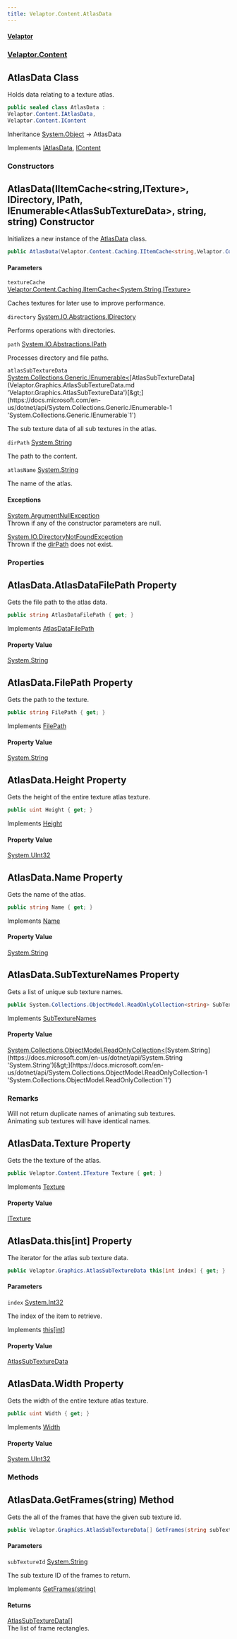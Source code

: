 ```yaml
---
title: Velaptor.Content.AtlasData
---
```


#### [Velaptor](Namespaces.md 'Velaptor Namespaces')
### [Velaptor.Content](Velaptor.Content.md 'Velaptor.Content')

## AtlasData Class

Holds data relating to a texture atlas.

```csharp
public sealed class AtlasData :
Velaptor.Content.IAtlasData,
Velaptor.Content.IContent
```

Inheritance [System.Object](https://docs.microsoft.com/en-us/dotnet/api/System.Object 'System.Object') → AtlasData

Implements [IAtlasData](Velaptor.Content.IAtlasData.md 'Velaptor.Content.IAtlasData'), [IContent](Velaptor.Content.IContent.md 'Velaptor.Content.IContent')
### Constructors

<a name='Velaptor.Content.AtlasData.AtlasData(Velaptor.Content.Caching.IItemCache<string,Velaptor.Content.ITexture>,System.IO.Abstractions.IDirectory,System.IO.Abstractions.IPath,System.Collections.Generic.IEnumerable<Velaptor.Graphics.AtlasSubTextureData>,string,string)'></a>

## AtlasData(IItemCache&lt;string,ITexture&gt;, IDirectory, IPath, IEnumerable&lt;AtlasSubTextureData&gt;, string, string) Constructor

Initializes a new instance of the [AtlasData](Velaptor.Content.AtlasData.md 'Velaptor.Content.AtlasData') class.

```csharp
public AtlasData(Velaptor.Content.Caching.IItemCache<string,Velaptor.Content.ITexture> textureCache, System.IO.Abstractions.IDirectory directory, System.IO.Abstractions.IPath path, System.Collections.Generic.IEnumerable<Velaptor.Graphics.AtlasSubTextureData> atlasSubTextureData, string dirPath, string atlasName);
```
#### Parameters

<a name='Velaptor.Content.AtlasData.AtlasData(Velaptor.Content.Caching.IItemCache<string,Velaptor.Content.ITexture>,System.IO.Abstractions.IDirectory,System.IO.Abstractions.IPath,System.Collections.Generic.IEnumerable<Velaptor.Graphics.AtlasSubTextureData>,string,string).textureCache'></a>

`textureCache` [Velaptor.Content.Caching.IItemCache&lt;](Velaptor.Content.Caching.IItemCache_TCacheKey,TCacheType_.md 'Velaptor.Content.Caching.IItemCache<TCacheKey,TCacheType>')[System.String](https://docs.microsoft.com/en-us/dotnet/api/System.String 'System.String')[,](Velaptor.Content.Caching.IItemCache_TCacheKey,TCacheType_.md 'Velaptor.Content.Caching.IItemCache<TCacheKey,TCacheType>')[ITexture](Velaptor.Content.ITexture.md 'Velaptor.Content.ITexture')[&gt;](Velaptor.Content.Caching.IItemCache_TCacheKey,TCacheType_.md 'Velaptor.Content.Caching.IItemCache<TCacheKey,TCacheType>')

Caches textures for later use to improve performance.

<a name='Velaptor.Content.AtlasData.AtlasData(Velaptor.Content.Caching.IItemCache<string,Velaptor.Content.ITexture>,System.IO.Abstractions.IDirectory,System.IO.Abstractions.IPath,System.Collections.Generic.IEnumerable<Velaptor.Graphics.AtlasSubTextureData>,string,string).directory'></a>

`directory` [System.IO.Abstractions.IDirectory](https://docs.microsoft.com/en-us/dotnet/api/System.IO.Abstractions.IDirectory 'System.IO.Abstractions.IDirectory')

Performs operations with directories.

<a name='Velaptor.Content.AtlasData.AtlasData(Velaptor.Content.Caching.IItemCache<string,Velaptor.Content.ITexture>,System.IO.Abstractions.IDirectory,System.IO.Abstractions.IPath,System.Collections.Generic.IEnumerable<Velaptor.Graphics.AtlasSubTextureData>,string,string).path'></a>

`path` [System.IO.Abstractions.IPath](https://docs.microsoft.com/en-us/dotnet/api/System.IO.Abstractions.IPath 'System.IO.Abstractions.IPath')

Processes directory and file paths.

<a name='Velaptor.Content.AtlasData.AtlasData(Velaptor.Content.Caching.IItemCache<string,Velaptor.Content.ITexture>,System.IO.Abstractions.IDirectory,System.IO.Abstractions.IPath,System.Collections.Generic.IEnumerable<Velaptor.Graphics.AtlasSubTextureData>,string,string).atlasSubTextureData'></a>

`atlasSubTextureData` [System.Collections.Generic.IEnumerable&lt;](https://docs.microsoft.com/en-us/dotnet/api/System.Collections.Generic.IEnumerable-1 'System.Collections.Generic.IEnumerable`1')[AtlasSubTextureData](Velaptor.Graphics.AtlasSubTextureData.md 'Velaptor.Graphics.AtlasSubTextureData')[&gt;](https://docs.microsoft.com/en-us/dotnet/api/System.Collections.Generic.IEnumerable-1 'System.Collections.Generic.IEnumerable`1')

The sub texture data of all sub textures in the atlas.

<a name='Velaptor.Content.AtlasData.AtlasData(Velaptor.Content.Caching.IItemCache<string,Velaptor.Content.ITexture>,System.IO.Abstractions.IDirectory,System.IO.Abstractions.IPath,System.Collections.Generic.IEnumerable<Velaptor.Graphics.AtlasSubTextureData>,string,string).dirPath'></a>

`dirPath` [System.String](https://docs.microsoft.com/en-us/dotnet/api/System.String 'System.String')

The path to the content.

<a name='Velaptor.Content.AtlasData.AtlasData(Velaptor.Content.Caching.IItemCache<string,Velaptor.Content.ITexture>,System.IO.Abstractions.IDirectory,System.IO.Abstractions.IPath,System.Collections.Generic.IEnumerable<Velaptor.Graphics.AtlasSubTextureData>,string,string).atlasName'></a>

`atlasName` [System.String](https://docs.microsoft.com/en-us/dotnet/api/System.String 'System.String')

The name of the atlas.

#### Exceptions

[System.ArgumentNullException](https://docs.microsoft.com/en-us/dotnet/api/System.ArgumentNullException 'System.ArgumentNullException')  
Thrown if any of the constructor parameters are null.

[System.IO.DirectoryNotFoundException](https://docs.microsoft.com/en-us/dotnet/api/System.IO.DirectoryNotFoundException 'System.IO.DirectoryNotFoundException')  
Thrown if the [dirPath](Velaptor.Content.AtlasData.md#Velaptor.Content.AtlasData.AtlasData(Velaptor.Content.Caching.IItemCache_string,Velaptor.Content.ITexture_,System.IO.Abstractions.IDirectory,System.IO.Abstractions.IPath,System.Collections.Generic.IEnumerable_Velaptor.Graphics.AtlasSubTextureData_,string,string).dirPath 'Velaptor.Content.AtlasData.AtlasData(Velaptor.Content.Caching.IItemCache<string,Velaptor.Content.ITexture>, System.IO.Abstractions.IDirectory, System.IO.Abstractions.IPath, System.Collections.Generic.IEnumerable<Velaptor.Graphics.AtlasSubTextureData>, string, string).dirPath') does not exist.
### Properties

<a name='Velaptor.Content.AtlasData.AtlasDataFilePath'></a>

## AtlasData.AtlasDataFilePath Property

Gets the file path to the atlas data.

```csharp
public string AtlasDataFilePath { get; }
```

Implements [AtlasDataFilePath](Velaptor.Content.IAtlasData.md#Velaptor.Content.IAtlasData.AtlasDataFilePath 'Velaptor.Content.IAtlasData.AtlasDataFilePath')

#### Property Value
[System.String](https://docs.microsoft.com/en-us/dotnet/api/System.String 'System.String')

<a name='Velaptor.Content.AtlasData.FilePath'></a>

## AtlasData.FilePath Property

Gets the path to the texture.

```csharp
public string FilePath { get; }
```

Implements [FilePath](Velaptor.Content.IContent.md#Velaptor.Content.IContent.FilePath 'Velaptor.Content.IContent.FilePath')

#### Property Value
[System.String](https://docs.microsoft.com/en-us/dotnet/api/System.String 'System.String')

<a name='Velaptor.Content.AtlasData.Height'></a>

## AtlasData.Height Property

Gets the height of the entire texture atlas texture.

```csharp
public uint Height { get; }
```

Implements [Height](Velaptor.Content.IAtlasData.md#Velaptor.Content.IAtlasData.Height 'Velaptor.Content.IAtlasData.Height')

#### Property Value
[System.UInt32](https://docs.microsoft.com/en-us/dotnet/api/System.UInt32 'System.UInt32')

<a name='Velaptor.Content.AtlasData.Name'></a>

## AtlasData.Name Property

Gets the name of the atlas.

```csharp
public string Name { get; }
```

Implements [Name](Velaptor.Content.IContent.md#Velaptor.Content.IContent.Name 'Velaptor.Content.IContent.Name')

#### Property Value
[System.String](https://docs.microsoft.com/en-us/dotnet/api/System.String 'System.String')

<a name='Velaptor.Content.AtlasData.SubTextureNames'></a>

## AtlasData.SubTextureNames Property

Gets a list of unique sub texture names.

```csharp
public System.Collections.ObjectModel.ReadOnlyCollection<string> SubTextureNames { get; }
```

Implements [SubTextureNames](Velaptor.Content.IAtlasData.md#Velaptor.Content.IAtlasData.SubTextureNames 'Velaptor.Content.IAtlasData.SubTextureNames')

#### Property Value
[System.Collections.ObjectModel.ReadOnlyCollection&lt;](https://docs.microsoft.com/en-us/dotnet/api/System.Collections.ObjectModel.ReadOnlyCollection-1 'System.Collections.ObjectModel.ReadOnlyCollection`1')[System.String](https://docs.microsoft.com/en-us/dotnet/api/System.String 'System.String')[&gt;](https://docs.microsoft.com/en-us/dotnet/api/System.Collections.ObjectModel.ReadOnlyCollection-1 'System.Collections.ObjectModel.ReadOnlyCollection`1')

### Remarks
Will not return duplicate names of animating sub textures.  
Animating sub textures will have identical names.

<a name='Velaptor.Content.AtlasData.Texture'></a>

## AtlasData.Texture Property

Gets the the texture of the atlas.

```csharp
public Velaptor.Content.ITexture Texture { get; }
```

Implements [Texture](Velaptor.Content.IAtlasData.md#Velaptor.Content.IAtlasData.Texture 'Velaptor.Content.IAtlasData.Texture')

#### Property Value
[ITexture](Velaptor.Content.ITexture.md 'Velaptor.Content.ITexture')

<a name='Velaptor.Content.AtlasData.this[int]'></a>

## AtlasData.this[int] Property

The iterator for the atlas sub texture data.

```csharp
public Velaptor.Graphics.AtlasSubTextureData this[int index] { get; }
```
#### Parameters

<a name='Velaptor.Content.AtlasData.this[int].index'></a>

`index` [System.Int32](https://docs.microsoft.com/en-us/dotnet/api/System.Int32 'System.Int32')

The index of the item to retrieve.

Implements [this[int]](Velaptor.Content.IAtlasData.md#Velaptor.Content.IAtlasData.this[int] 'Velaptor.Content.IAtlasData.this[int]')

#### Property Value
[AtlasSubTextureData](Velaptor.Graphics.AtlasSubTextureData.md 'Velaptor.Graphics.AtlasSubTextureData')

<a name='Velaptor.Content.AtlasData.Width'></a>

## AtlasData.Width Property

Gets the width of the entire texture atlas texture.

```csharp
public uint Width { get; }
```

Implements [Width](Velaptor.Content.IAtlasData.md#Velaptor.Content.IAtlasData.Width 'Velaptor.Content.IAtlasData.Width')

#### Property Value
[System.UInt32](https://docs.microsoft.com/en-us/dotnet/api/System.UInt32 'System.UInt32')
### Methods

<a name='Velaptor.Content.AtlasData.GetFrames(string)'></a>

## AtlasData.GetFrames(string) Method

Gets the all of the frames that have the given sub texture id.

```csharp
public Velaptor.Graphics.AtlasSubTextureData[] GetFrames(string subTextureId);
```
#### Parameters

<a name='Velaptor.Content.AtlasData.GetFrames(string).subTextureId'></a>

`subTextureId` [System.String](https://docs.microsoft.com/en-us/dotnet/api/System.String 'System.String')

The sub texture ID of the frames to return.

Implements [GetFrames(string)](Velaptor.Content.IAtlasData.md#Velaptor.Content.IAtlasData.GetFrames(string) 'Velaptor.Content.IAtlasData.GetFrames(string)')

#### Returns
[AtlasSubTextureData](Velaptor.Graphics.AtlasSubTextureData.md 'Velaptor.Graphics.AtlasSubTextureData')[[]](https://docs.microsoft.com/en-us/dotnet/api/System.Array 'System.Array')  
The list of frame rectangles.